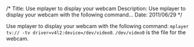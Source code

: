/*
Title: Use mplayer to display your webcam
Description: Use mplayer to display your webcam with the following command...
Date: 2011/06/29
*/

Use mplayer to display your webcam with the following command: `mplayer tv:// -tv driver=v4l2:device=/dev/video0`. `/dev/video0` is the file for the webcam.


